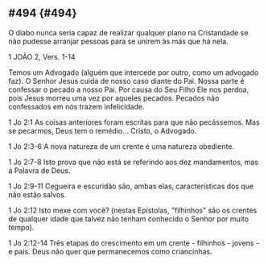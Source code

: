 ## #494 {#494}

O diabo nunca seria capaz de realizar qualquer plano na Cristandade se não pudesse arranjar pessoas para se unirem às más que há nela.

1 JOÃO 2, Vers. 1-14

Temos um Advogado (alguém que intercede por outro, como um advogado faz). O Senhor Jesus cuida de nosso caso diante do Pai. Nossa parte é confessar o pecado a nosso Pai. Por causa do Seu Filho Ele nos perdoa, pois Jesus morreu uma vez por aqueles pecados. Pecados não confessados em nós trazem infelicidade.

1 Jo 2:1 As coisas anteriores foram escritas para que não pecássemos. Mas se pecarmos, Deus tem o remédio... Cristo, o Advogado.

1 Jo 2:3-6 A nova natureza de um crente é uma natureza obediente.

1 Jo 2:7-8 Isto prova que não está se referindo aos dez mandamentos, mas à Palavra de Deus.

1 Jo 2:9-11 Cegueira e escuridão são, ambas elas, características dos que não estão salvos.

1 Jo 2:12 Isto mexe com você? (nestas Epístolas, &quot;filhinhos&quot; são os crentes de qualquer idade que talvez não tenham conhecido o Senhor por muito tempo).

1 Jo 2:12-14 Três etapas do crescimento em um crente - filhinhos - jovens - e pais. Deus não quer que permanecemos como criancinhas.